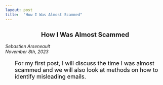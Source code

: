 ```yaml
---
layout: post
title:  "How I Was Almost Scammed"
---
```

<h2 style="text-align: center; font-size: 20px;">How I Was Almost Scammed</h2>

<i>Sebastien Arseneault</i><br>
<i>November 8th, 2023</i>

<div style="padding-left: 30px; font-size: 18px; color: black;">

For my first post, I will discuss the time I was almost scammed and we will also look at methods on how to identify misleading emails.

</div>
   


